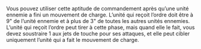 Vous pouvez utiliser cette aptitude de commandement après qu’une unité ennemie a fini un 
mouvement de charge. L’unité qui reçoit l’ordre doit être à 9" de l’unité ennemie et à plus de 3" 
de toutes les autres unités ennemies. L’unité qui reçoit l’ordre peut tirer à cette phase, mais 
quand elle le fait, vous devez soustraire 1 aux jets de touche pour ses attaques, et elle peut 
cibler uniquement l’unité qui a fait le mouvement de charge.
